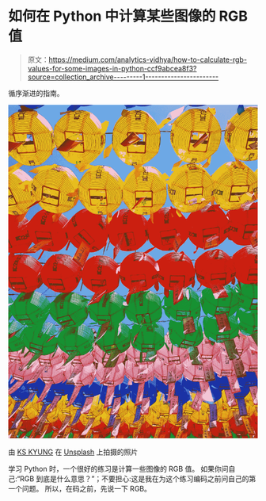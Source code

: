# 如何在 Python 中计算某些图像的 RGB 值

> 原文：<https://medium.com/analytics-vidhya/how-to-calculate-rgb-values-for-some-images-in-python-ccf9abcea8f3?source=collection_archive---------1----------------------->

循序渐进的指南。

![](img/845e06e365ffde89cffca61a4d5243f5.png)

由 [KS KYUNG](https://unsplash.com/@mygallery?utm_source=unsplash&utm_medium=referral&utm_content=creditCopyText) 在 [Unsplash](https://unsplash.com/s/photos/color-image?utm_source=unsplash&utm_medium=referral&utm_content=creditCopyText) 上拍摄的照片

学习 Python 时，一个很好的练习是计算一些图像的 RGB 值。
如果你问自己:“RGB 到底是什么意思？”；不要担心:这是我在为这个练习编码之前问自己的第一个问题。
所以，在码之前，先说一下 RGB。